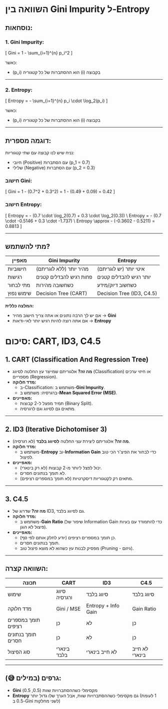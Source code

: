# השוואה בין Gini Impurity ל-Entropy

## נוסחאות:

### 1. Gini Impurity:
\[
Gini = 1 - \sum_{i=1}^{n} p_i^2
\]

כאשר:
- \(p_i\) הוא ההסתברות של כל קטגוריה \(i\) בקבוצה

---

### 2. Entropy:
\[
Entropy = - \sum_{i=1}^{n} p_i \cdot \log_2(p_i)
\]

כאשר:
- \(p_i\) הוא ההסתברות של כל קטגוריה \(i\) בקבוצה

---

## דוגמה מספרית:

נניח שיש לנו קבוצה עם שתי קטגוריות:
- חיובי (Positive) עם הסתברות \(p_1 = 0.7\)
- שלילי (Negative) עם הסתברות \(p_2 = 0.3\)

### חישוב Gini:
\[
Gini = 1 - (0.7^2 + 0.3^2) = 1 - (0.49 + 0.09) = 0.42
\]

### חישוב Entropy:
\[
Entropy = - (0.7 \cdot \log_2(0.7) + 0.3 \cdot \log_2(0.3)) \\
Entropy = - (0.7 \cdot -0.5146 + 0.3 \cdot -1.737) \\
Entropy \approx - (-0.3602 - 0.5211) = 0.8813
\]

---

## מתי להשתמש?

| מאפיין            | Gini Impurity           | Entropy                  |
|-------------------|-------------------------|--------------------------|
| חישוביות          | מהיר יותר (ללא לוגריתם) | איטי יותר (יש לוגריתם)   |
| רגישות            | פחות רגיש להבדלים קטנים | יותר רגיש להבדלים קטנים  |
| מתי לבחור         | כשחשובה מהירות          | כשחשוב דיוק/מידע         |
| שימוש נפוץ        | Decision Tree (CART)    | Decision Tree (ID3, C4.5)|

**המלצה כללית:**
- אם יש לך הרבה נתונים או אתה צריך חישוב מהיר → **Gini**  
- אם אתה רוצה להיות רגיש יותר לאי-ודאות → **Entropy**

# סיכום: CART, ID3, C4.5

## 1. CART (Classification And Regression Tree)

- **מה זה?** אלגוריתם שמייצר עץ החלטה לסיווג (Classification) או חיזוי ערכים מספריים (Regression).
- **מדד חלוקה:** 
  - ב-Classification: משתמש ב-**Gini Impurity**.
  - ברגרסיה: משתמש ב-**Mean Squared Error (MSE)**.
- **מאפיינים:**
  - תמיד מפצל ל-2 קבוצות (Binary Split).
  - מתאים גם לסיווג וגם לרגרסיה.

---

## 2. ID3 (Iterative Dichotomiser 3)

- **מה זה?** אלגוריתם ליצירת עצי החלטה **לסיווג בלבד** (לא רגרסיה).
- **מדד חלוקה:** 
  - משתמש ב-**Entropy** וב-**Information Gain** כדי לבחור את הפיצ'ר הכי טוב לפיצול.
- **מאפיינים:**
  - יכול לפצל ליותר מ-2 קבוצות (לא רק בינארי).
  - לא תומך בנתונים חסרים.
  - מתאים רק לקטגוריות דיסקרטיות (לא תומך במספרים רציפים).

---

## 3. C4.5

- **מה זה?** שדרוג של ID3, גם לסיווג בלבד.
- **מדד חלוקה:** 
  - משתמש ב-**Gain Ratio** (שיפור של Information Gain כדי להתמודד עם בעיות פיצול לא הוגן).
- **מאפיינים:**
  - כן תומך במספרים רציפים (יודע לחלק אותם לפי סף).
  - תומך בנתונים חסרים.
  - מפסיק לבנות עץ כשהוא לא מוצא פיצול טוב (Pruning - גיזום).

---

## השוואה קצרה:

| תכונה              | CART                  | ID3                    | C4.5                 |
|--------------------|-----------------------|------------------------|----------------------|
| שימוש              | סיווג ורגרסיה         | סיווג בלבד             | סיווג בלבד          |
| מדד חלוקה          | Gini / MSE            | Entropy + Info Gain    | Gain Ratio           |
| תומך במספרים רציפים| כן                    | לא                     | כן                   |
| תומך בנתונים חסרים | כן                    | לא                     | כן                   |
| סוג הפיצול         | בינארי בלבד           | לא חייב בינארי         | לא חייב בינארי       |


---

## גרפים (במילים 😅):

- **Gini** מקסימלי כשההסתברויות שוות (0.5, 0.5)
- **Entropy** גם מקסימלי כשההסתברויות שוות, אבל הערך שלו גדול יותר (1 לעומת 0.5 ב-Gini לשני מחלקות)

